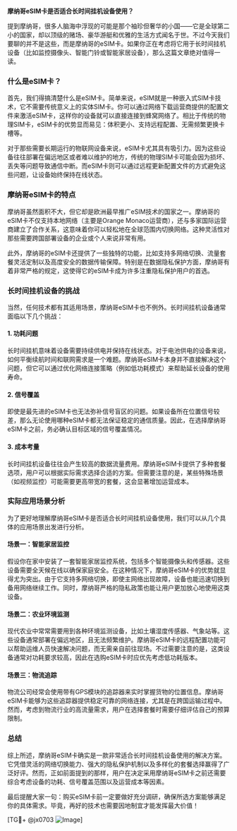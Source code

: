 **摩纳哥eSIM卡是否适合长时间挂机设备使用？**

提到摩纳哥，很多人脑海中浮现的可能是那个袖珍但奢华的小国——它是全球第二小的国家，却以顶级的赌场、豪华游艇和优雅的生活方式闻名于世。不过今天我们要聊的并不是这些，而是摩纳哥的eSIM卡。如果你正在考虑将它用于长时间挂机设备（比如监控摄像头、智能门铃或智能家居设备），那么这篇文章绝对值得一读。

### 什么是eSIM卡？

首先，我们得搞清楚什么是eSIM卡。简单来说，eSIM就是一种嵌入式SIM卡技术，它不需要传统意义上的实体SIM卡。你可以通过网络下载运营商提供的配置文件来激活eSIM卡，这样你的设备就可以直接连接到蜂窝网络了。相比于传统的物理SIM卡，eSIM卡的优势显而易见：体积更小、支持远程配置、无需频繁更换卡槽等。

对于那些需要长期运行的物联网设备来说，eSIM卡尤其具有吸引力。因为这些设备往往部署在偏远地区或者难以维护的地方，传统的物理SIM卡可能会因为损坏、丢失等问题导致通信中断。而eSIM卡则可以通过远程更新配置文件的方式避免这些问题，让设备始终保持在线状态。

### 摩纳哥eSIM卡的特点

摩纳哥虽然面积不大，但它却是欧洲最早推广eSIM技术的国家之一。摩纳哥的eSIM卡不仅支持本地网络（主要是Orange Monaco运营商），还与多家国际运营商建立了合作关系，这意味着你可以轻松地在全球范围内切换网络。这种灵活性对那些需要跨国部署设备的企业或个人来说非常有用。

此外，摩纳哥的eSIM卡还提供了一些独特的功能，比如支持多网络切换、流量套餐灵活定制以及高度安全的数据传输保障。特别是在数据隐私保护方面，摩纳哥有着非常严格的规定，这使得它的eSIM卡成为许多注重隐私保护用户的首选。

### 长时间挂机设备的挑战

当然，任何技术都有其适用场景，摩纳哥eSIM卡也不例外。长时间挂机设备通常面临以下几个挑战：

#### 1. **功耗问题**
长时间挂机意味着设备需要持续供电并保持在线状态。对于电池供电的设备来说，如何平衡续航时间和联网需求是一个难题。摩纳哥eSIM卡本身并不直接解决这个问题，但它可以通过优化网络连接策略（例如低功耗模式）来帮助延长设备的使用寿命。

#### 2. **信号覆盖**
即使是最先进的eSIM卡也无法弥补信号盲区的问题。如果设备所在位置信号较差，那么无论使用哪种eSIM卡都无法保证稳定的通信质量。因此，在选择摩纳哥eSIM卡之前，务必确认目标区域的信号覆盖情况。

#### 3. **成本考量**
长时间挂机设备往往会产生较高的数据流量费用。摩纳哥eSIM卡提供了多种套餐选项，用户可以根据实际需求选择合适的方案。但需要注意的是，某些特殊场景（如视频监控）可能需要更高带宽的套餐，这会显著增加运营成本。

### 实际应用场景分析

为了更好地理解摩纳哥eSIM卡是否适合长时间挂机设备使用，我们可以从几个具体的应用场景出发进行分析。

#### 场景一：智能家居监控
假设你在家中安装了一套智能家居监控系统，包括多个智能摄像头和传感器。这些设备需要全天候在线以确保家庭安全。在这种情况下，摩纳哥eSIM卡的优势就显得尤为突出。由于它支持多网络切换，即使主网络出现故障，设备也能迅速切换到备用网络继续工作。同时，摩纳哥严格的隐私政策也能让用户更加放心地使用这类设备。

#### 场景二：农业环境监测
现代农业中常常需要用到各种环境监测设备，比如土壤湿度传感器、气象站等。这些设备通常部署在偏远地区，且无法频繁维护。摩纳哥eSIM卡的远程配置功能可以帮助运维人员快速解决问题，而无需亲自前往现场。不过需要注意的是，这类设备通常对功耗要求较高，因此在选购eSIM卡时应优先考虑低功耗版本。

#### 场景三：物流追踪
物流公司经常会使用带有GPS模块的追踪器来实时掌握货物的位置信息。摩纳哥eSIM卡能够为这些追踪器提供稳定可靠的网络连接，尤其是在跨国运输过程中。然而，考虑到物流行业的高流量需求，用户在选择套餐时需要仔细评估自己的预算限制。

### 总结

综上所述，摩纳哥eSIM卡确实是一款非常适合长时间挂机设备使用的解决方案。它凭借灵活的网络切换能力、强大的隐私保护机制以及多样化的套餐选择赢得了广泛好评。然而，正如前面提到的那样，用户在决定采用摩纳哥eSIM卡之前还需要综合考虑设备的功耗、信号覆盖范围以及运营成本等因素。

最后提醒大家一句：购买eSIM卡前一定要做好充分调研，确保所选方案能够满足你的具体需求。毕竟，再好的技术也需要因地制宜才能发挥最大价值！

[TG💪+ @jx0703 ![Image](https://github.com/user-attachments/assets/dbca1d08-cadb-493c-b0ec-ad6f7a83f270)]